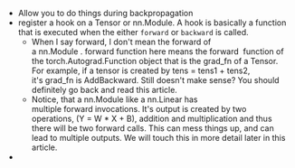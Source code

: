 - Allow you to do things during backpropagation
- register a hook on a Tensor or nn.Module. A hook is basically a function that is executed when the either `forward` or `backward` is called.
	- When I say forward, I don't mean the forward of a nn.Module . forward function here means the forward  function of the torch.Autograd.Function object that is the grad_fn of a Tensor. For example, if a tensor is created by tens = tens1 + tens2, it's grad_fn is AddBackward. Still doesn't make sense? You should definitely go back and read this article.
	- Notice, that a nn.Module like a nn.Linear has multiple forward invocations. It's output is created by two operations, (Y = W * X + B), addition and multiplication and thus there will be two forward calls. This can mess things up, and can lead to multiple outputs. We will touch this in more detail later in this article.
- 